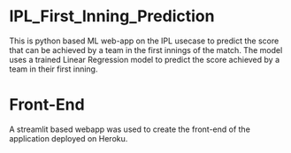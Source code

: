 # IPL_First_Inning_Prediction

This is python based ML web-app on the IPL usecase to predict the score that can be achieved by a team in the first innings of the match. The model uses a trained Linear Regression model to predict the score achieved by a team in their first inning.

# Front-End
A streamlit based webapp was used to create the front-end of the application deployed on Heroku.

